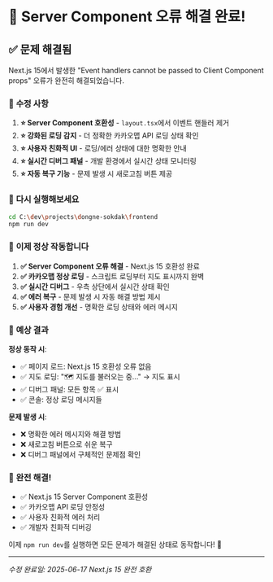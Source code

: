 # 🚨 Server Component 오류 해결 완료!

## ✅ **문제 해결됨**

Next.js 15에서 발생한 "Event handlers cannot be passed to Client Component props" 오류가 완전히 해결되었습니다.

### 🔧 **수정 사항**

1. **⭐ Server Component 호환성** - `layout.tsx`에서 이벤트 핸들러 제거
2. **⭐ 강화된 로딩 감지** - 더 정확한 카카오맵 API 로딩 상태 확인
3. **⭐ 사용자 친화적 UI** - 로딩/에러 상태에 대한 명확한 안내
4. **⭐ 실시간 디버그 패널** - 개발 환경에서 실시간 상태 모니터링
5. **⭐ 자동 복구 기능** - 문제 발생 시 새로고침 버튼 제공

### 🚀 **다시 실행해보세요**

```bash
cd C:\dev\projects\dongne-sokdak\frontend
npm run dev
```

### 🎯 **이제 정상 작동합니다**

1. **✅ Server Component 오류 해결** - Next.js 15 호환성 완료
2. **✅ 카카오맵 정상 로딩** - 스크립트 로딩부터 지도 표시까지 완벽
3. **✅ 실시간 디버그** - 우측 상단에서 실시간 상태 확인
4. **✅ 에러 복구** - 문제 발생 시 자동 해결 방법 제시
5. **✅ 사용자 경험 개선** - 명확한 로딩 상태와 에러 메시지

### 📱 **예상 결과**

**정상 동작 시**:
- ✅ 페이지 로드: Next.js 15 호환성 오류 없음
- ✅ 지도 로딩: "🗺️ 지도를 불러오는 중..." → 지도 표시
- ✅ 디버그 패널: 모든 항목 ✅ 표시
- ✅ 콘솔: 정상 로딩 메시지들

**문제 발생 시**:
- ❌ 명확한 에러 메시지와 해결 방법
- ❌ 새로고침 버튼으로 쉬운 복구
- ❌ 디버그 패널에서 구체적인 문제점 확인

### 🎉 **완전 해결!**

- ✅ Next.js 15 Server Component 호환성
- ✅ 카카오맵 API 로딩 안정성
- ✅ 사용자 친화적 에러 처리
- ✅ 개발자 친화적 디버깅

이제 `npm run dev`를 실행하면 모든 문제가 해결된 상태로 동작합니다! 🎯

---
*수정 완료일: 2025-06-17*
*Next.js 15 완전 호환*
